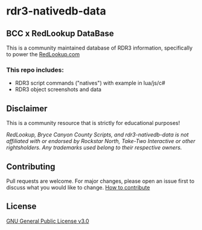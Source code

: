 # rdr3-nativedb-data

## BCC x RedLookup DataBase

This is a community maintained database of RDR3 information, specifically to power the  [RedLookup.com](https://redlookup.com)

### This repo includes:
- RDR3 script commands ("natives") with example in lua/js/c#
- RDR3 object screenshots and data

## Disclaimer
This is a community resource that is strictly for educational purposes!

_RedLookup, Bryce Canyon County Scripts, and rdr3-nativedb-data is not affiliated with or endorsed by Rockstar North, Take-Two Interactive or other rightsholders. Any trademarks used belong to their respective owners._

## Contributing
Pull requests are welcome. For major changes, please open an issue first to discuss what you would like to change. [How to contribute](https://github.com/BryceCanyonCounty/rdr3-nativedb-data/blob/main/.github/CONTRIBUTING.md)

## License
[GNU General Public License v3.0](https://github.com/BryceCanyonCounty/rdr3-nativedb-data/blob/master/LICENSE)
